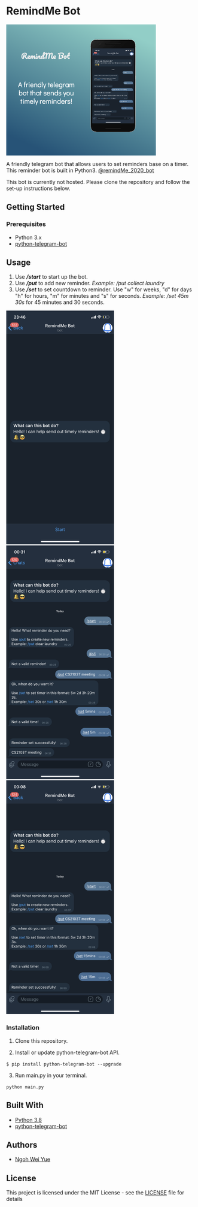 # RemindMe Bot
<img src="images/RemindMe_thumbnail.png" width=400px height=350px align="center">

A friendly telegram bot that allows users to set reminders base on a timer. This reminder bot is built in Python3.
[@remindMe_2020_bot](t.me/remindMe_2020_bot)

This bot is currently not hosted. Please clone the repository and follow the set-up instructions below.

## Getting Started

### Prerequisites

- Python 3.x
- [python-telegram-bot](https://github.com/python-telegram-bot/python-telegram-bot)

## Usage

1. Use ***/start*** to start up the bot.
2. Use ***/put*** to add new reminder. *Example: /put collect laundry*
3. Use ***/set*** to set countdown to reminder. Use "w" for weeks, "d" for days "h" for hours, "m" for minutes and "s" for seconds. *Example: /set 45m 30s* for 45 minutes and 30 seconds.

<img src="images/opening.png" width=288px height=624px>
<img src="images/setting_reminders.png" width=288px height=624px>
<img src="images/getting_reminders.png" width=288px height=624px>

### Installation

1. Clone this repository.

2. Install or update python-telegram-bot API.
```
$ pip install python-telegram-bot --upgrade
```
3. Run main.py in your terminal.
```
python main.py
```

## Built With

* [Python 3.8](https://www.python.org/downloads/) 
* [python-telegram-bot](https://github.com/python-telegram-bot/python-telegram-bot)

## Authors

* [Ngoh Wei Yue](https://github.com/nweiyue)

## License

This project is licensed under the MIT License - see the [LICENSE](./LICENSE) file for details
